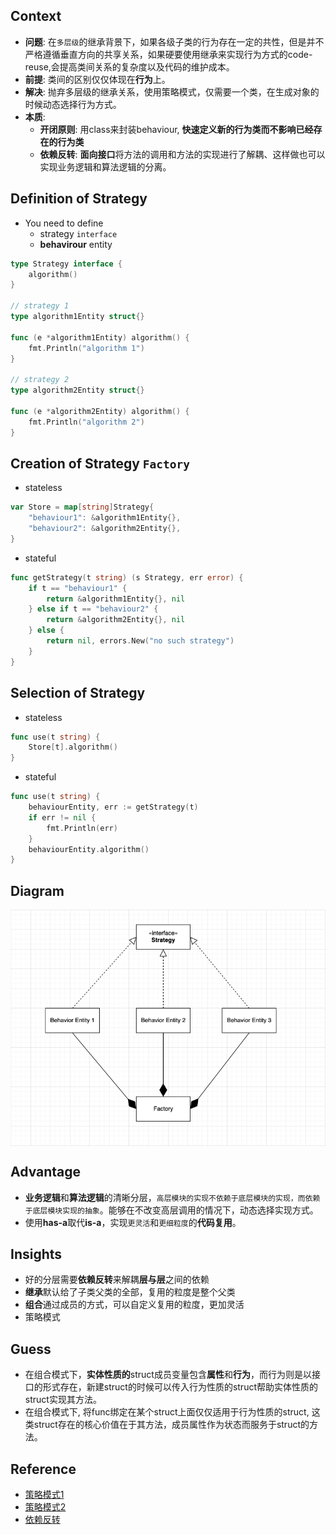 ## Context
- **问题**: 在`多层级`的继承背景下，如果各级子类的行为存在一定的共性，但是并不严格遵循垂直方向的共享关系，如果硬要使用继承来实现行为方式的code-reuse,会提高类间关系的复杂度以及代码的维护成本。
- **前提**: 类间的区别仅仅体现在**行为**上。
- **解决**: 抛弃多层级的继承关系，使用策略模式，仅需要一个类，在生成对象的时候动态选择行为方式。
- **本质**: 
  - **开闭原则**: 用class来封装behaviour, **快速定义新的行为类而不影响已经存在的行为类**
  - **依赖反转**: **面向接口**将方法的调用和方法的实现进行了解耦、这样做也可以实现业务逻辑和算法逻辑的分离。

## Definition of Strategy
- You need to define
  - strategy `interface`
  - **behavirour** entity
```go
type Strategy interface {
	algorithm()
}

// strategy 1
type algorithm1Entity struct{}

func (e *algorithm1Entity) algorithm() {
	fmt.Println("algorithm 1")
}

// strategy 2
type algorithm2Entity struct{}

func (e *algorithm2Entity) algorithm() {
	fmt.Println("algorithm 2")
}
```
## Creation of Strategy `Factory`
- stateless
```go
var Store = map[string]Strategy{
	"behaviour1": &algorithm1Entity{},
	"behaviour2": &algorithm2Entity{},
}
```
- stateful
```go
func getStrategy(t string) (s Strategy, err error) {
	if t == "behaviour1" {
		return &algorithm1Entity{}, nil
	} else if t == "behaviour2" {
		return &algorithm2Entity{}, nil
	} else {
		return nil, errors.New("no such strategy")
	}
}
```
## Selection of Strategy
- stateless
```go
func use(t string) {
    Store[t].algorithm()
}
```
- stateful
```go
func use(t string) {
	behaviourEntity, err := getStrategy(t)
	if err != nil {
		fmt.Println(err)
	}
    behaviourEntity.algorithm()
}
```
## Diagram
<p align="center"><img style="display: block; width: 600px; margin: 0 auto;" src=img/2020-06-04-00-22-57.png alt="no image found"></p>

## Advantage
- **业务逻辑**和**算法逻辑**的清晰分层，`高层模块的实现不依赖于底层模块的实现，而依赖于底层模块实现的抽象`。能够在不改变高层调用的情况下，动态选择实现方式。
- 使用**has-a**取代**is-a**，实现`更灵活`和`更细粒度`的**代码复用**。

## Insights
- 好的分层需要**依赖反转**来解耦**层与层**之间的依赖
- **继承**默认给了子类父类的全部，复用的粒度是整个父类
- **组合**通过成员的方式，可以自定义复用的粒度，更加灵活
- 策略模式

## Guess
- 在组合模式下，**实体性质的**struct成员变量包含**属性**和**行为**，而行为则是以接口的形式存在，新建struct的时候可以传入行为性质的struct帮助实体性质的struct实现其方法。
- 在组合模式下, 将func绑定在某个struct上面仅仅适用于行为性质的struct, 这类struct存在的核心价值在于其方法，成员属性作为状态而服务于struct的方法。

## Reference
- [策略模式1](https://design-patterns.readthedocs.io/zh_CN/latest/behavioral_patterns/strategy.html)
- [策略模式2](https://refactoringguru.cn/design-patterns/strategy)
- [依赖反转](https://zhuanlan.zhihu.com/p/24175489)
  
